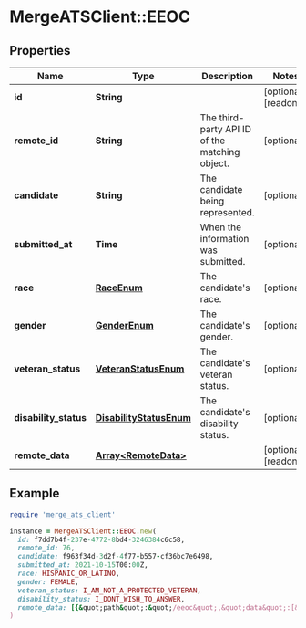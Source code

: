 # MergeATSClient::EEOC

## Properties

| Name | Type | Description | Notes |
| ---- | ---- | ----------- | ----- |
| **id** | **String** |  | [optional][readonly] |
| **remote_id** | **String** | The third-party API ID of the matching object. | [optional] |
| **candidate** | **String** | The candidate being represented. | [optional] |
| **submitted_at** | **Time** | When the information was submitted. | [optional] |
| **race** | [**RaceEnum**](RaceEnum.md) | The candidate&#39;s race. | [optional] |
| **gender** | [**GenderEnum**](GenderEnum.md) | The candidate&#39;s gender. | [optional] |
| **veteran_status** | [**VeteranStatusEnum**](VeteranStatusEnum.md) | The candidate&#39;s veteran status. | [optional] |
| **disability_status** | [**DisabilityStatusEnum**](DisabilityStatusEnum.md) | The candidate&#39;s disability status. | [optional] |
| **remote_data** | [**Array&lt;RemoteData&gt;**](RemoteData.md) |  | [optional][readonly] |

## Example

```ruby
require 'merge_ats_client'

instance = MergeATSClient::EEOC.new(
  id: f7dd7b4f-237e-4772-8bd4-3246384c6c58,
  remote_id: 76,
  candidate: f963f34d-3d2f-4f77-b557-cf36bc7e6498,
  submitted_at: 2021-10-15T00:00Z,
  race: HISPANIC_OR_LATINO,
  gender: FEMALE,
  veteran_status: I_AM_NOT_A_PROTECTED_VETERAN,
  disability_status: I_DONT_WISH_TO_ANSWER,
  remote_data: [{&quot;path&quot;:&quot;/eeoc&quot;,&quot;data&quot;:[&quot;Varies by platform&quot;]}]
)
```

